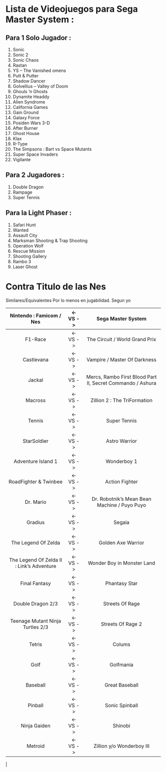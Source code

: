Lista de Videojuegos para
Sega Master System :
=========================

Para 1 Solo Jugador :
---------------------

001. Sonic
002. Sonic 2
003. Sonic Chaos
004. Rastan
005. YS – The Vanished omens
006. Putt & Putter
007. Shadow Dancer
008. Golvellius – Valley of Doom
009. Ghouls ‘n Ghosts
010. Dynamite Headdy
011. Alien Syndrome
012. California Games
013. Gain Ground
014. Galaxy Force
015. Posiden Wars 3-D
016. After Burner
017. Ghost House
018. Klax
019. R-Type
020. The Simpsons : Bart vs Space Mutants
021. Super Space Invaders
022. Vigilante

Para 2 Jugadores :
------------------

001. Double Dragon
002. Rampage
003. Super Tennis

Para la Light Phaser :
----------------------

001. Safari Hunt
002. Wanted
003. Assault City
004. Marksman Shooting & Trap Shooting
005. Operation Wolf
006. Rescue Mission
007. Shooting Gallery
008. Rambo 3
009. Laser Ghost

Contra Titulo de las Nes 
=====================================================

Similares/Equivalentes
Por lo menos en jugabilidad. Segun yo

|         **Nintendo : Famicom / Nes**       | **<- VS ->** |                    **Sega Master System**                  |
|:------------------------------------------:|:------------:|:----------------------------------------------------------:|
| F1-Race                                    |   <- VS ->   | The Circuit / World Grand Prix                             |
| Castlevana                                 |   <- VS ->   | Vampire / Master Of Darkness                               |
| Jackal                                     |   <- VS ->   | Mercs, Rambo First Blood Part II, Secret Commando / Ashura |
| Macross                                    |   <- VS ->   | Zillion 2 : The TriFormation                               |
| Tennis                                     |   <- VS ->   | Super Tennis                                               |
| StarSoldier                                |   <- VS ->   | Astro Warrior                                              |
| Adventure Island 1                         |   <- VS ->   | Wonderboy 1                                                |
| RoadFighter & Twinbee                      |   <- VS ->   | Action Fighter                                             |
| Dr. Mario                                  |   <- VS ->   | Dr. Robotnik’s Mean Bean Machine / Puyo Puyo               |
| Gradius                                    |   <- VS ->   | Segaia                                                     |
| The Legend Of Zelda                        |   <- VS ->   | Golden Axe Warrior                                         |
| The Legend Of Zelda II : Link’s Adventure  |   <- VS ->   | Wonder Boy in Monster Land                                 |
| Final Fantasy                              |   <- VS ->   | Phantasy Star                                              |
| Double Dragon 2/3                          |   <- VS ->   | Streets Of Rage                                            |
| Teenage Mutant Ninja Turtles 2/3           |   <- VS ->   | Streets Of Rage 2                                          |
| Tetris                                     |   <- VS ->   | Colums                                                     |
| Golf                                       |   <- VS ->   | Golfmania                                                  |
| Baseball                                   |   <- VS ->   | Great Baseball                                             |
| Pinball                                    |   <- VS ->   | Sonic Spinball                                             |
| Ninja Gaiden                               |   <- VS ->   | Shinobi                                                    |
| Metroid                                    |   <- VS ->   | Zillion y/o Wonderboy III                                  |
|
